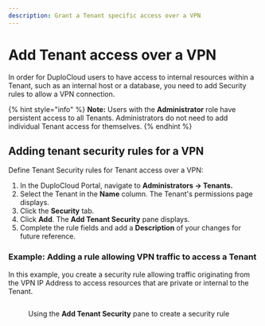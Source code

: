 ```yaml
---
description: Grant a Tenant specific access over a VPN
---
```


# Add Tenant access over a VPN

In order for DuploCloud users to have access to internal resources within a Tenant, such as an internal host or a database, you need to add Security rules to allow a VPN connection.&#x20;

{% hint style="info" %}
**Note:** Users with the **Administrator** role have persistent access to all Tenants. Administrators do not need to add individual Tenant access for themselves.
{% endhint %}

## Adding tenant security rules for a VPN

Define Tenant Security rules for Tenant access over a VPN:

1. In the DuploCloud Portal, navigate to **Administrators -> Tenants.**
2. Select the Tenant in the **Name** column. The Tenant's permissions page displays.
3. Click the **Security** tab.&#x20;
4. Click **Add**. The **Add Tenant Security** pane displays.
5. Complete the rule fields and add a **Description** of your changes for future reference.

### Example: Adding a rule allowing VPN traffic to access a Tenant

In this example, you create a security rule allowing traffic originating from the VPN IP Address to access resources that are private or internal to the Tenant.

<div align="left">

<figure><img src="../../../.gitbook/assets/Screen Shot 2023-01-26 at 5.47.52 PM.png" alt=""><figcaption><p>Using the <strong>Add Tenant Security</strong> pane to create a security rule</p></figcaption></figure>

</div>
